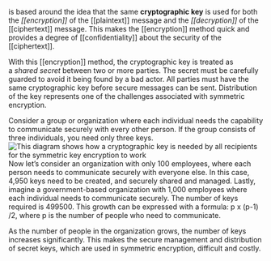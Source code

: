 is based around the idea that the same **cryptographic key** is used for both the _[[encryption]]_ of the [[plaintext]] message and the _[[decryption]]_ of the [[ciphertext]] message. This makes the [[encryption]] method quick and provides a degree of [[confidentiality]] about the security of the [[ciphertext]].

With this [[encryption]] method, the cryptographic key is treated as a _shared secret_ between two or more parties. The secret must be carefully guarded to avoid it being found by a bad actor. All parties must have the same cryptographic key before secure messages can be sent. Distribution of the key represents one of the challenges associated with symmetric encryption.

Consider a group or organization where each individual needs the capability to communicate securely with every other person. If the group consists of three individuals, you need only three keys.![This diagram shows how a cryptographic key is needed by all recipients for the symmetric key encryption to work](https://learn.microsoft.com/en-us/training/wwl-sci/describe-concepts-of-cryptography/media/symmetric-encryption.png)
Now let’s consider an organization with only 100 employees, where each person needs to communicate securely with everyone else. In this case, 4,950 keys need to be created, and securely shared and managed. Lastly, imagine a government-based organization with 1,000 employees where each individual needs to communicate securely. The number of keys required is 499500. This growth can be expressed with a formula: p x (p-1) /2, where p is the number of people who need to communicate.

As the number of people in the organization grows, the number of keys increases significantly. This makes the secure management and distribution of secret keys, which are used in symmetric encryption, difficult and costly.